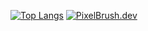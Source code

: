 [![Top Langs](https://github-readme-stats.vercel.app/api/top-langs/?username=OfficialPixelBrush&exclude_repo=officialpixelbrush.github.io,Pok-dungeon-Discord-Theme-,FluffyPlatformer&layout=compact)](https://github.com/anuraghazra/github-readme-stats)
[![PixelBrush.dev](https://pixelbrush.dev/images/embed.png)](https://pixelbrush.dev/)
